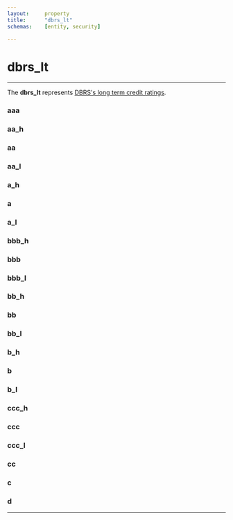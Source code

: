 ```yaml
---
layout:     property
title:      "dbrs_lt"
schemas:    [entity, security]

---
```


# dbrs_lt

---

The **dbrs_lt** represents [DBRS's long term credit ratings](https://www.dbrsmorningstar.com/understanding-ratings#ratings_overview).


### aaa

### aa_h

### aa

### aa_l

### a_h

### a

### a_l

### bbb_h

### bbb

### bbb_l

### bb_h

### bb

### bb_l

### b_h

### b

### b_l

### ccc_h

### ccc

### ccc_l

### cc

### c

### d


---